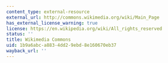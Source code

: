 ```yaml
---
content_type: external-resource
external_url: http://commons.wikimedia.org/wiki/Main_Page
has_external_license_warning: true
license: https://en.wikipedia.org/wiki/All_rights_reserved
status: ''
title: Wikimedia Commons
uid: 1b9a6abc-a883-4dd2-9ebd-8e160670eb37
wayback_url: ''
---
```


